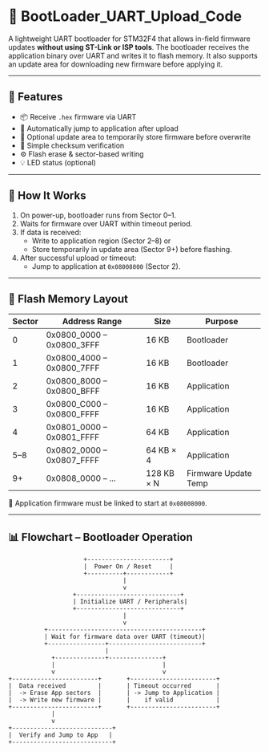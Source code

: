 # 🔄 BootLoader_UART_Upload_Code

A lightweight UART bootloader for STM32F4 that allows in-field firmware updates **without using ST-Link or ISP tools**. The bootloader receives the application binary over UART and writes it to flash memory. It also supports an update area for downloading new firmware before applying it.

---

## 🚀 Features

- 📦 Receive `.hex` firmware via UART
- 🔁 Automatically jump to application after upload
- 🧠 Optional update area to temporarily store firmware before overwrite
- 🔐 Simple checksum verification
- ⚙️ Flash erase & sector-based writing
- 💡 LED status (optional)

---

## 🧠 How It Works

1. On power-up, bootloader runs from Sector 0–1.
2. Waits for firmware over UART within timeout period.
3. If data is received:
   - Write to application region (Sector 2–8) or
   - Store temporarily in update area (Sector 9+) before flashing.
4. After successful upload or timeout:
   - Jump to application at `0x08008000` (Sector 2).

---

## 🧱 Flash Memory Layout

| Sector | Address Range           | Size   | Purpose               |
|--------|-------------------------|--------|------------------------|
| 0      | 0x0800_0000 – 0x0800_3FFF | 16 KB  | Bootloader             |
| 1      | 0x0800_4000 – 0x0800_7FFF | 16 KB  | Bootloader             |
| 2      | 0x0800_8000 – 0x0800_BFFF | 16 KB  | Application            |
| 3      | 0x0800_C000 – 0x0800_FFFF | 16 KB  | Application            |
| 4      | 0x0801_0000 – 0x0801_FFFF | 64 KB  | Application            |
| 5–8    | 0x0802_0000 – 0x0807_FFFF | 64 KB × 4 | Application        |
| 9+     | 0x0808_0000 – ...         | 128 KB × N | Firmware Update Temp |

📝 Application firmware must be linked to start at `0x08008000`.

---

## 📊 Flowchart – Bootloader Operation

```text
                     +-----------------------+
                     |  Power On / Reset     |
                     +----------+------------+
                                |
                                v
                  +-----------------------------+
                  | Initialize UART / Peripherals|
                  +-----------------------------+
                                |
                                v
          +-------------------------------------------+
          | Wait for firmware data over UART (timeout)|
          +----------------+--------------------------+
                           |
            +--------------+---------------+
            |                              |
            v                              v
+------------------------+       +------------------------+
|  Data received         |       | Timeout occurred       |
|  -> Erase App sectors  |       | -> Jump to Application |
|  -> Write new firmware |       |    if valid            |
+------------------------+       +------------------------+
            |
            v
+----------------------------+
|  Verify and Jump to App   |
+----------------------------+

